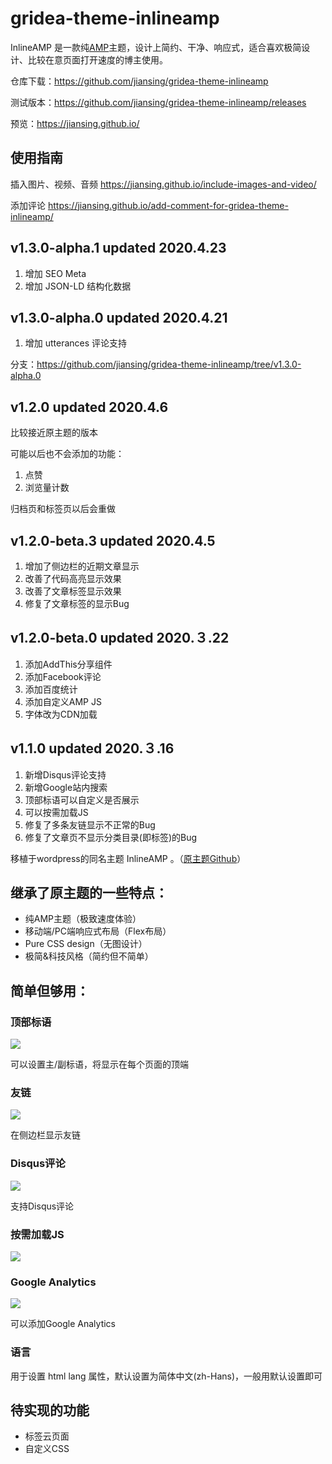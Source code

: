 # gridea-theme-inlineamp
InlineAMP 是一款纯[AMP](https://amp.dev/)主题，设计上简约、干净、响应式，适合喜欢极简设计、比较在意页面打开速度的博主使用。

<!-- more -->

仓库下载：https://github.com/jiansing/gridea-theme-inlineamp

测试版本：https://github.com/jiansing/gridea-theme-inlineamp/releases

预览：https://jiansing.github.io/

## 使用指南
插入图片、视频、音频
https://jiansing.github.io/include-images-and-video/

添加评论
https://jiansing.github.io/add-comment-for-gridea-theme-inlineamp/

## v1.3.0-alpha.1 updated 2020.4.23
1. 增加 SEO Meta
2. 增加 JSON-LD 结构化数据

## v1.3.0-alpha.0 updated 2020.4.21

1. 增加 utterances 评论支持

分支：https://github.com/jiansing/gridea-theme-inlineamp/tree/v1.3.0-alpha.0

## v1.2.0 updated 2020.4.6
比较接近原主题的版本

可能以后也不会添加的功能：
1. 点赞
2. 浏览量计数

归档页和标签页以后会重做

## v1.2.0-beta.3 updated 2020.4.5

1. 增加了侧边栏的近期文章显示
2. 改善了代码高亮显示效果
3. 改善了文章标签显示效果
4. 修复了文章标签的显示Bug


## v1.2.0-beta.0 updated 2020.３.22

1. 添加AddThis分享组件
2. 添加Facebook评论
3. 添加百度统计
4. 添加自定义AMP JS
5. 字体改为CDN加载

## v1.1.0 updated 2020.３.16
1. 新增Disqus评论支持
2. 新增Google站内搜索
3. 顶部标语可以自定义是否展示
4. 可以按需加载JS
5. 修复了多条友链显示不正常的Bug
6. 修复了文章页不显示分类目录(即标签)的Bug


移植于wordpress的同名主题 InlineAMP 。（[原主题Github](https://github.com/justid/InlineAMP)）

## 继承了原主题的一些特点：
- 纯AMP主题（极致速度体验）
- 移动端/PC端响应式布局（Flex布局）
- Pure CSS design（无图设计）
- 极简&科技风格（简约但不简单）

## 简单但够用：
### 顶部标语
![](https://i.loli.net/2020/03/18/Qa9JNCj2y8x3ebz.png)

可以设置主/副标语，将显示在每个页面的顶端

### 友链
![](https://i.loli.net/2020/03/18/e3M1SzjdKPyfDLT.png)

在侧边栏显示友链

### Disqus评论
![](https://i.loli.net/2020/03/18/5WbgXrvoBfjmtpl.png)

支持Disqus评论

### 按需加载JS
![](https://i.loli.net/2020/03/18/GjLah3yqucfBDop.png)

### Google Analytics
![](https://i.loli.net/2020/03/18/mrSz7qdMAJiPNg3.png)

可以添加Google Analytics

### 语言
用于设置 html lang 属性，默认设置为简体中文(zh-Hans)，一般用默认设置即可


## 待实现的功能

- 标签云页面
- 自定义CSS







